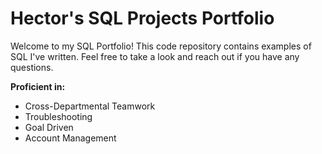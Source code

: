# Hector's SQL Projects Portfolio

Welcome to my SQL Portfolio! This code repository contains examples of SQL I've written. Feel free to take a look and reach out if you have any questions.

**Proficient in:**
* Cross-Departmental Teamwork
* Troubleshooting
* Goal Driven
* Account Management
